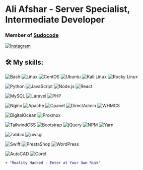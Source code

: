 #  Ali Afshar - Server Specialist, Intermediate Developer 
### Member of [Sudocode](https://sudocode.org)
[![Instagram](https://img.shields.io/badge/Instagram-E4405F?logo=instagram)](https://instagram.com/sudocode.ir)


## 🛠️ My skills:
![Bash](https://img.shields.io/badge/Bash-121011?style=for-the-badge&logo=gnu-bash&logoColor=white)
![Linux](https://img.shields.io/badge/Linux-FCC624?style=for-the-badge&logo=linux&logoColor=black)
![CentOS](https://img.shields.io/badge/CentOS-262577?style=for-the-badge&logo=centos&logoColor=white)
![Ubuntu](https://img.shields.io/badge/Ubuntu-E95420?style=for-the-badge&logo=ubuntu&logoColor=white)
![Kali Linux](https://img.shields.io/badge/Kali%20Linux-557C94?style=for-the-badge&logo=kali-linux&logoColor=white)
![Rocky Linux](https://img.shields.io/badge/Rocky%20Linux-000000?style=for-the-badge&logo=linux&logoColor=white)

![Python](https://img.shields.io/badge/Python-3776AB?style=for-the-badge&logo=python&logoColor=white)
![JavaScript](https://img.shields.io/badge/JavaScript-F7DF1E?style=for-the-badge&logo=javascript&logoColor=black)
![Node.js](https://img.shields.io/badge/Node.js-43853D?style=for-the-badge&logo=node.js&logoColor=white)
![React](https://img.shields.io/badge/React-20232A?style=for-the-badge&logo=react&logoColor=61DAFB)

![MySQL](https://img.shields.io/badge/MySQL-4479A1?style=for-the-badge&logo=mysql&logoColor=white)
![Laravel](https://img.shields.io/badge/Laravel-FF2D20?style=for-the-badge&logo=laravel&logoColor=white)
![PHP](https://img.shields.io/badge/PHP-777BB4?style=for-the-badge&logo=php&logoColor=white)

![Nginx](https://img.shields.io/badge/Nginx-269539?style=for-the-badge&logo=nginx&logoColor=white)
![Apache](https://img.shields.io/badge/Apache-D22128?style=for-the-badge&logo=apache&logoColor=white)
![Cpanel](https://img.shields.io/badge/Cpanel-FF6C2C?style=for-the-badge&logo=cpanel&logoColor=white)
![DirectAdmin](https://img.shields.io/badge/DirectAdmin-1572B6?style=for-the-badge&logo=directadmin&logoColor=white)
![WHMCS](https://img.shields.io/badge/WHMCS-6A4CFF?style=for-the-badge&logo=whmcs&logoColor=white)

![DigitalOcean](https://img.shields.io/badge/DigitalOcean-0080FF?style=for-the-badge&logo=digitalocean&logoColor=white)
![Proxmox](https://img.shields.io/badge/Proxmox-DC3326?style=for-the-badge&logo=proxmox&logoColor=white)

![TailwindCSS](https://img.shields.io/badge/TailwindCSS-06B6D4?style=for-the-badge&logo=tailwindcss&logoColor=white)
![Bootstrap](https://img.shields.io/badge/Bootstrap-563D7C?style=for-the-badge&logo=bootstrap&logoColor=white)
![jQuery](https://img.shields.io/badge/jQuery-0769AD?style=for-the-badge&logo=jquery&logoColor=white)
![NPM](https://img.shields.io/badge/NPM-CB3837?style=for-the-badge&logo=npm&logoColor=white)
![Yarn](https://img.shields.io/badge/Yarn-2C8EBB?style=for-the-badge&logo=yarn&logoColor=white)

![Zabbix](https://img.shields.io/badge/Zabbix-EE0000?style=for-the-badge&logo=zabbix&logoColor=white)
![uwsgi](https://img.shields.io/badge/uwsgi-666666?style=for-the-badge&logo=uwsgi&logoColor=white)

![Swift](https://img.shields.io/badge/Swift-FA7343?style=for-the-badge&logo=swift&logoColor=white)
![PrestaShop](https://img.shields.io/badge/PrestaShop-6F25A1?style=for-the-badge&logo=PrestaShop&logoColor=white)
![WordPress](https://img.shields.io/badge/WordPress-21759B?style=for-the-badge&logo=wordpress&logoColor=white)

![AutoCAD](https://img.shields.io/badge/AutoCAD-EE3124?style=for-the-badge&logo=autodesk&logoColor=white)
![Corel](https://img.shields.io/badge/Corel-009F66?style=for-the-badge&logo=corel&logoColor=white)




```diff
+ "Reality Hacked - Enter at Your Own Risk"
```
